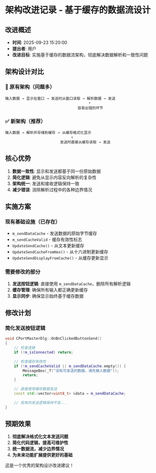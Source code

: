 # 架构改进记录 - 基于缓存的数据流设计

## 改进概述
- **时间**: 2025-09-23 15:20:00
- **提出者**: 用户
- **改进目标**: 实施基于缓存的数据流架构，彻底解决数据解析和一致性问题

## 架构设计对比

### 🔴 原有架构（问题多）
```
输入数据 → 显示在窗口 → 发送时从窗口读取 → 解析数据 → 发送
                                      ↑
                                 容易出错的环节
```

### ✅ 新架构（推荐）
```
输入数据 → 解析并存储到缓存 → 从缓存格式化显示
                              ↓
                         发送时直接从缓存读取 → 发送
```

## 核心优势

1. **数据一致性**: 显示和发送都基于同一份原始数据
2. **简化逻辑**: 避免从显示内容反向解析的复杂性
3. **架构统一**: 发送和接收逻辑保持一致
4. **减少错误**: 消除解析过程中的各种边界情况

## 实施方案

### 现有基础设施（已存在）
- `m_sendDataCache` - 发送数据的原始字节缓存
- `m_sendCacheValid` - 缓存有效性标志
- `UpdateSendCache()` - 从文本更新缓存
- `UpdateSendCacheFromHex()` - 从十六进制更新缓存
- `UpdateSendDisplayFromCache()` - 从缓存更新显示

### 需要修改的部分
1. **发送按钮逻辑**: 直接使用 `m_sendDataCache`，删除所有解析逻辑
2. **缓存管理**: 确保所有输入都正确更新缓存
3. **显示同步**: 确保显示始终基于缓存数据

## 修改计划

### 简化发送按钮逻辑
```cpp
void CPortMasterDlg::OnBnClickedButtonSend()
{
    // 检查连接
    if (!m_isConnected) return;
    
    // 检查缓存有效性
    if (!m_sendCacheValid || m_sendDataCache.empty()) {
        MessageBox(_T("没有可发送的数据，请先输入数据"));
        return;
    }
    
    // 直接使用缓存数据发送
    const std::vector<uint8_t> &data = m_sendDataCache;
    
    // 现有的发送逻辑保持不变...
}
```

## 预期效果

1. **彻底解决格式化文本发送问题**
2. **简化代码逻辑，提高可维护性** 
3. **统一数据流，减少边界情况**
4. **为未来功能扩展提供更好的基础**

这是一个优秀的架构设计改进建议！